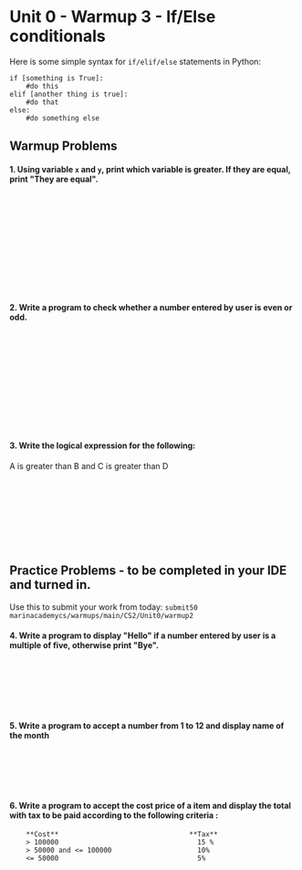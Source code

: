 # Unit 0 - Warmup 3 - If/Else conditionals

Here is some simple syntax for `if/elif/else` statements in Python:
&nbsp;  

    if [something is True]:
        #do this
    elif [another thing is true]:
        #do that
    else:
        #do something else

## Warmup Problems
#### 1. Using variable `x` and `y`, print which variable is greater. If they are equal, print "They are equal".
&nbsp;  
&nbsp;  
&nbsp;  
&nbsp;  
&nbsp;  
&nbsp;  
&nbsp;  
&nbsp;  
&nbsp;  
&nbsp;  

#### 2. Write a program to check whether a number entered by user is even or odd.

&nbsp;  
&nbsp;  
&nbsp;  
&nbsp;  
&nbsp;  
&nbsp;  
&nbsp;  
&nbsp;  
&nbsp;  
&nbsp;  

#### 3. Write the logical expression for the following:
A is greater than B and C is greater than D

&nbsp;  
&nbsp;  
&nbsp;  
&nbsp;  
&nbsp;  
&nbsp;  
&nbsp;  


## Practice Problems - to be completed in your IDE and turned in.
Use this to submit your work from today: `submit50 marinacademycs/warmups/main/CS2/Unit0/warmup2`
    
#### 4. Write a program to display "Hello" if a number entered by user is a multiple of five, otherwise print "Bye".

&nbsp;  
&nbsp;  
&nbsp;  
&nbsp;  
&nbsp;  

#### 5. Write a program to accept a number from 1 to 12 and display name of the month
&nbsp;  
&nbsp;  
&nbsp;  
&nbsp;  

#### 6. Write a program to accept the cost price of a item and display the total with tax to be paid according to the following criteria :
    
        **Cost**                                **Tax**
        > 100000                                  15 %
        > 50000 and <= 100000                     10%
        <= 50000                                  5%
        
        
&nbsp;  
&nbsp;  
&nbsp;  
&nbsp;  
